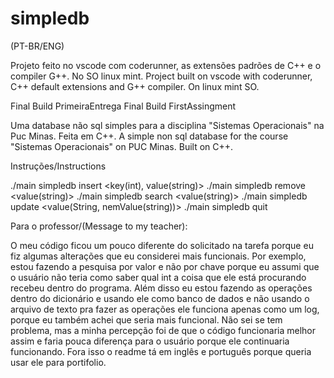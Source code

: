 # simpledb
(PT-BR/ENG)

Projeto feito no vscode com coderunner, as extensões padrões de C++ e o compiler G++. No SO linux mint.
Project built on vscode with coderunner, C++ default extensions and G++ compiler. On linux mint SO. 

Final Build PrimeiraEntrega
Final Build FirstAssingment

Uma database não sql simples para a disciplina "Sistemas Operacionais" na Puc Minas. Feita em C++.
A simple non sql database for the course "Sistemas Operacionais" on PUC Minas. Built on C++.

Instruções/Instructions

./main simpledb insert <key(int), value(string)>
./main simpledb remove <value(string)>
./main simpledb search <value(string)>
./main simpledb update <value(String, nemValue(string))>
./main simpledb quit

Para o professor/(Message to my teacher): 

O meu código ficou um pouco diferente do solicitado na tarefa porque eu fiz algumas alterações que eu considerei mais funcionais. Por exemplo, estou fazendo a pesquisa por valor e não por chave porque eu assumi que o usuário não teria como saber qual int a coisa que ele está procurando recebeu dentro do programa. Além disso eu estou fazendo as operações dentro do dicionário e usando ele como banco de dados e não usando o arquivo de texto pra fazer as operações ele funciona apenas como um log, porque eu também achei que seria mais funcional. Não sei se tem problema, mas a minha percepção foi de que o código funcionaria melhor assim e faria pouca diferença para o usuário porque ele continuaria funcionando. Fora isso o readme tá em inglês e português porque queria usar ele para portifolio. 

